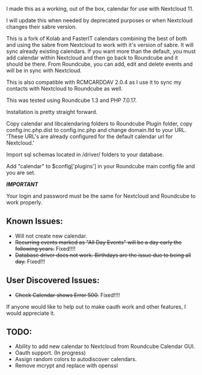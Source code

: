I made this as a working, out of the box, calendar for use with Nextcloud 11.

I will update this when needed by deprecated purposes or when Nextcloud changes their sabre version.

This is a fork of Kolab and FasterIT calendars combining the best of both and using the sabre from Nextcloud to work with it's version of sabre. It will sync already existing calendars. If you want more than the default, you must add calendar within Nextcloud
and then go back to Roundcube and it should be there. From Roundcube, you can add, edit and delete events and will be in sync
with Nextcloud.

This is also compatible with RCMCARDDAV 2.0.4 as I use it to sync my contacts with Nextcloud to Roundcube as well.

This was tested using Roundcube 1.3 and PHP 7.0.17.

Installation is pretty straight forward.

Copy calendar and libcalendaring folders to Roundcube Plugin folder, copy config.inc.php.dist to config.inc.php and change domain.ltd to your URL. 'These URL's are already configured for the default calendar url for Nextcloud.'

Import sql schemas located in /driver/ folders to your database.

Add "calendar" to $config['plugins'] in your Roundcube main config file and you are set.

***IMPORTANT***

Your login and password must be the same for Nextcloud and Roundcube to work properly.

Known Issues:
-------
* Will not create new calendar.
* ~~Recurring events marked as "All Day Events" will be a day early the following years.~~ Fixed!!!!
* ~~Database driver does not work. Birthdays are the issue due to being all day.~~ Fixed!!!

User Discovered Issues:
-------
* ~~Check Calendar shows Error 500.~~ Fixed!!!!

If anyone would like to help out to make oauth work and other features, I would appreciate it.

TODO:
-------
* Ability to add new calendar to Nextcloud from Roundcube Calendar GUI.
* Oauth support. (In progress)
* Assign random colors to autodiscover calendars.
* Remove mcrypt and replace with openssl
